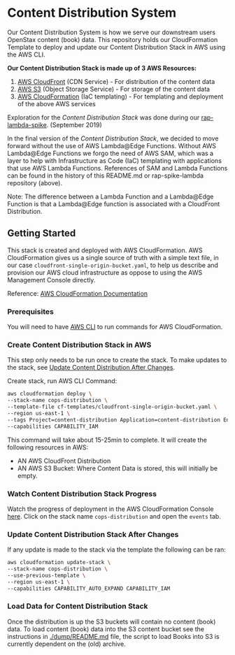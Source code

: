 

# Content Distribution System

Our Content Distribution System is how we serve our downstream users OpenStax content (book) data.
This repository holds our CloudFormation Template to deploy and update our Content Distribution Stack in AWS using the AWS CLI.

**Our Content Distribution Stack is made up of 3 AWS Resources:**  
1. [AWS CloudFront](https://aws.amazon.com/cloudfront/) (CDN Service) - For distribution of the content data   
2. [AWS S3](https://aws.amazon.com/s3/) (Object Storage Service) - For storage of the content data   
3. [AWS CloudFormation](https://aws.amazon.com/cloudformation/) (IaC templating) - For templating and deployment of the above AWS services

Exploration for the *Content Distribution Stack* was done during our [rap-lambda-spike](https://github.com/openstax/rap-spike-lambda#using-cloudformation). (September 2019)

In the final version of the *Content Distribution Stack*, we decided to move forward without the use of AWS Lambda@Edge Functions. Without AWS Lambda@Edge Functions we forgo the need of AWS SAM, which was a layer to help with Infrastructure as Code (IaC) templating with applications that use AWS Lambda Functions. References of SAM and Lambda Functions can be found in the history of this README.md or rap-spike-lambda repository (above).

Note: The difference between a Lambda Function and a Lambda@Edge Function is that a Lambda@Edge function is associated with a CloudFront Distribution.

## Getting Started
This stack is created and deployed with AWS CloudFormation. AWS CloudFormation gives us a single source of truth with a simple text file, in our case `cloudfront-single-origin-bucket.yaml`, to help us describe and provision our AWS cloud infrastructure as oppose to using the AWS Management Console directly.

Reference: [AWS CloudFormation Documentation](https://docs.aws.amazon.com/AWSCloudFormation/latest/UserGuide/Welcome.html)

### Prerequisites
You will need to have [AWS CLI](https://aws.amazon.com/cli/) to run commands for AWS CloudFormation.

### Create Content Distribution Stack in AWS
This step only needs to be run once to create the stack. 
To make updates to the stack, see [Update Content Distribution After Changes](#update-content-distribution-after-changes).

Create stack, run AWS CLI Command:

```bash
aws cloudformation deploy \
--stack-name cops-distribution \
--template-file cf-templates/cloudfront-single-origin-bucket.yaml \
--region us-east-1 \
--tags Project=content-distribution Application=content-distribution Environment=dev Owner=ConEng \
--capabilities CAPABILITY_IAM
```
This command will take about 15-25min to complete. It will create the following resources in AWS:

- AN AWS CloudFront Distribution
- AN AWS S3 Bucket: Where Content Data is stored, this will initially be empty.

### Watch Content Distribution Stack Progress
Watch the progress of deployment in the AWS CloudFormation Console [here](https://console.aws.amazon.com/cloudformation/home?region=us-east-1#/stacks). 
Click on the stack name `cops-distribution` and open the `events` tab.

### Update Content Distribution Stack After Changes

If any update is made to the stack via the template the following can be ran:

```bash
aws cloudformation update-stack \ 
--stack-name cops-distribution \
--use-previous-template \
--region us-east-1 \
--capabilities CAPABILITY_AUTO_EXPAND CAPABILITY_IAM
```

### Load Data for Content Distribution Stack
Once the distribution is up the S3 buckets will contain no content (book) data. To load content (book) data into the S3 content bucket see the instructions in [./dump/README.md](./dump/README.md) file, the script to load Books into S3 is currently dependent on the (old) archive.
